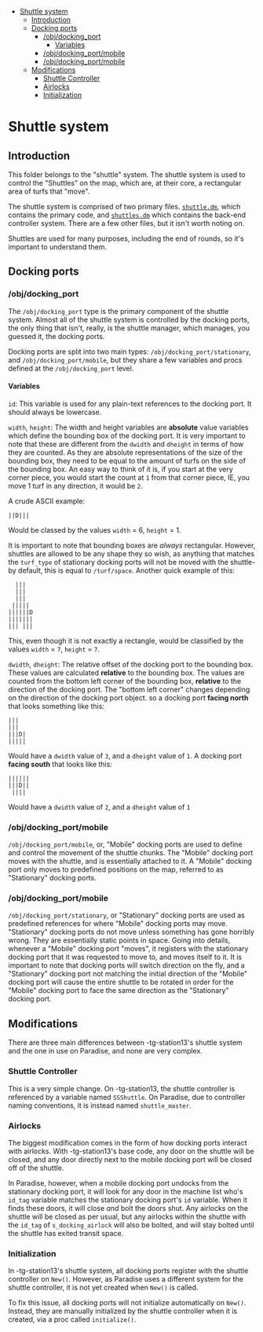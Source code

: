 <!-- TOC depth:6 withLinks:1 updateOnSave:1 orderedList:0 -->

- [Shuttle system](#shuttle-system)
	- [Introduction](#introduction)
	- [Docking ports](#docking-ports)
		- [/obj/docking_port](#objdockingport)
			- [Variables](#variables)
		- [/obj/docking_port/mobile](#objdockingportmobile)
		- [/obj/docking_port/mobile](#objdockingportmobile)
	- [Modifications](#modifications)
		- [Shuttle Controller](#shuttle-controller)
		- [Airlocks](#airlocks)
		- [Initialization](#initialization)
<!-- /TOC -->

# Shuttle system
## Introduction
This folder belongs to the "shuttle" system. The shuttle system is used to control the
"Shuttles" on the map, which are, at their core, a rectangular area of turfs that "move".

The shuttle system is comprised of two primary files.
[`shuttle.dm`](http://github.com/ParadiseSS13/Paradise/blob/master/code/modules/shuttle/shuttle.dm),
which contains the primary code, and
[`shuttles.dm`](http://github.com/ParadiseSS13/Paradise/blob/master/code/controllers/Process/shuttles.dm)
which contains the back-end controller system.
There are a few other files, but it isn't worth noting on.

Shuttles are used for many purposes, including the end of rounds, so it's important to
understand them.

## Docking ports
### /obj/docking_port
The `/obj/docking_port` type is the primary component of the shuttle system. Almost all of
the shuttle system is controlled by the docking ports, the only thing that isn't, really,
is the shuttle manager, which manages, you guessed it, the docking ports.

Docking ports are split into two main types: `/obj/docking_port/stationary`, and
`/obj/docking_port/mobile`, but they share a few variables and procs defined at the
`/obj/docking_port` level.

#### Variables
`id`: This variable is used for any plain-text references to the docking port. It should
always be lowercase.

`width`, `height`: The width and height variables are **absolute** value variables which
define the bounding box of the docking port. It is very important to note that these are
different from the `dwidth` and `dheight` in terms of how they are counted. As they are
absolute representations of the size of the bounding box, they need to be equal to the
amount of turfs on the side of the bounding box. An easy way to think of it is, if you
start at the very corner piece, you would start the count at `1` from that corner piece,
IE, you move 1 turf in any direction, it would be `2`.

A crude ASCII example:
```
||D|||
```
Would be classed by the values `width` = 6, `height` = 1.

It is important to note that bounding boxes are *always* rectangular. However, shuttles
are allowed to be any shape they so wish, as anything that matches the `turf_type` of
stationary docking ports will not be moved with the shuttle- by default, this is equal to
`/turf/space`.
Another quick example of this:
```
  |||
  |||
  |||
 |||||
||||||D
|||||||
||| |||
```
This, even though it is not exactly a rectangle, would be classified by the values
`width` = `7`, `height` = `7`.


`dwidth`, `dheight`: The relative offset of the docking port to the bounding box. These
values are calculated **relative** to the bounding box. The values are counted from the
bottom left corner of the bounding box, **relative** to the direction of the docking port.
The "bottom left corner" changes depending on the direction of the docking port object.
so a docking port **facing north** that looks something like this:

```
|||  
|||  
|||D|  
|||||
```

Would have a `dwidth` value of `3`, and a `dheight` value of `1`.
A docking port **facing south** that looks like this:

```
||||||
|||D||
 ||||
```

Would have a `dwidth` value of `2`, and a `dheight` value of `1`


### /obj/docking_port/mobile
`/obj/docking_port/mobile`, or, "Mobile" docking ports are used to define and control the
movement of the shuttle chunks. The "Mobile" docking port moves with the shuttle, and is
essentially attached to it. A "Mobile" docking port only moves to predefined positions
on the map, referred to as "Stationary" docking ports.

### /obj/docking_port/mobile
`/obj/docking_port/stationary`, or "Stationary" docking ports are used as predefined
references for where "Mobile" docking ports may move. "Stationary" docking ports do not
move unless something has gone horribly wrong. They are essentially static points in
space. Going into details, whenever a "Mobile" docking port "moves", it registers with the
stationary docking port that it was requested to move to, and moves itself to it. It is
important to note that docking ports will switch direction on the fly, and a "Stationary"
docking port not matching the initial direction of the "Mobile" docking port will cause
the entire shuttle to be rotated in order for the "Mobile" docking port to face the same
direction as the "Stationary" docking port.


## Modifications
There are three main differences between -tg-station13's shuttle system and the one in
use on Paradise, and none are very complex.

### Shuttle Controller
This is a very simple change. On -tg-station13, the shuttle controller is referenced by a
variable named `SSShuttle`. On Paradise, due to controller naming conventions, it is
instead named `shuttle_master`.

### Airlocks
The biggest modification comes in the form of how docking ports interact with airlocks.
With -tg-station13's base code, any door on the shuttle will be closed, and any door
directly next to the mobile docking port will be closed off of the shuttle.

In Paradise, however, when a mobile docking port undocks from the stationary docking port,
it will look for any door in the machine list who's `id_tag` variable matches the
stationary docking port's `id` variable. When it finds these doors, it will close *and*
bolt the doors shut. Any airlocks on the shuttle will be closed as per usual, but any
airlocks within the shuttle with the `id_tag` of `s_docking_airlock` will also be bolted,
and will stay bolted until the shuttle has exited transit space.

### Initialization
In -tg-station13's shuttle system, all docking ports register with the shuttle controller
on `New()`. However, as Paradise uses a different system for the shuttle controller, it is
not yet created when `New()` is called.

To fix this issue, all docking ports will not initialize automatically on `New()`.
Instead, they are manually initialized by the shuttle controller when it is created, via
a proc called `initialize()`.
